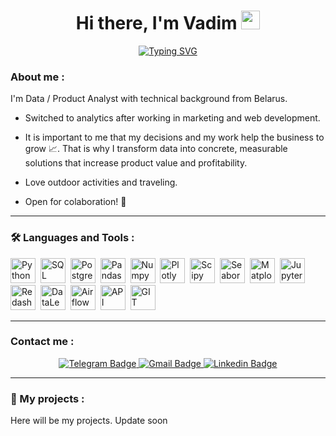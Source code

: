 <div align='center'>
<h1>
 Hi there, I'm Vadim
  <img src="https://media.giphy.com/media/hvRJCLFzcasrR4ia7z/giphy.gif" width="30px"/>
</h1>
  
[![Typing SVG](https://readme-typing-svg.herokuapp.com?font=Montserrat&size=28&pause=10&color=FFFFFF&width=280&height=48&lines=Data+Analyst+%F0%9F%94%A5;Product+Analyst+%F0%9F%94%A5)](https://git.io/typing-svg)
</div>

### About me :
I'm Data / Product Analyst with technical background from Belarus.

- Switched to analytics after working in marketing and web development.

- It is important to me that my decisions and my work help the business to grow :chart_with_upwards_trend:. That is why I transform data into concrete, measurable solutions that increase product value and profitability.

- Love outdoor activities and traveling.

- Open for colaboration! :rocket: 
<hr>

### 🛠️ Languages and Tools : 
<div>
  <img src="https://img.shields.io/badge/python-white?logo=python&style=for-the-badge" title="Python" alt="Python" height="40"/>&nbsp;
  <img src="https://img.shields.io/badge/-SQL-00A4EF?style=for-the-badge&logo=SQL" title="SQL" alt="SQL" height="40"/>&nbsp;
  <img src="https://img.shields.io/badge/PostgreSQL-white?logo=PostgreSQL&s&style=for-the-badge" title="PostgreSQL" alt="PostgreSQL" height="40"/>&nbsp;
  <img src="https://img.shields.io/badge/pandas-white?logo=pandas&logoColor=blue&style=for-the-badge" title="Pandas" alt="Pandas" height="40"/>&nbsp;
  <img src="https://img.shields.io/badge/numpy-white?logo=numpy&logoColor=blue&style=for-the-badge" title="Numpy" alt="Numpy" height="40"/>&nbsp;
  <img src="https://img.shields.io/badge/plotly-white?logo=plotly&logoColor=blue&style=for-the-badge" title="Plotly" alt="Plotly" height="40"/>&nbsp;
  <img src="https://img.shields.io/badge/Scipy-white?logo=Scipy&logoColor=black&style=for-the-badge" title="Scipy" alt="Scipy" height="40"/>&nbsp;
  <img src="https://img.shields.io/badge/Seaborn-white?logo=Seaborn&logoColor=black&style=for-the-badge" title="Seaborn" alt="Seaborn" height="40"/>&nbsp;
  <img src="https://img.shields.io/badge/Matplotlib-white?logo=Matplotlib&logoColor=black&style=for-the-badge" title="Matplotlib" alt="Matplotlib" height="40"/>&nbsp;
  <img src="https://img.shields.io/badge/Jupyter_notebook-white?logo=Jupyter&style=for-the-badge" title="Jupyter" alt="Jupyter" height="40"/>&nbsp;
  <img src="https://img.shields.io/badge/redash-white?logo=redash&logoColor=black&style=for-the-badge" title="Redash" alt="Redash" height="40"/>&nbsp;
  <img src="https://img.shields.io/badge/Datalens-white?logo=Datalens&style=for-the-badge" title="DataLens" alt="DataLens" height="40"/>&nbsp;
  <img src="https://img.shields.io/badge/Airflow-white?style=for-the-badge&logo=Apache%20Airflow&logoColor=black" title="Airflow" alt="Airflow" height="40"/>&nbsp;
  <img src="https://img.shields.io/badge/-API-FF6600?style=for-the-badge&logo=API" title="API" alt="API" height="40"/>&nbsp;
  <img src="https://img.shields.io/badge/-GIT-FFF?style=for-the-badge&logo=GIT" title="GIT" alt="GIT" height="40"/>&nbsp;
</div>
<hr>

### Contact me : 
<div id="badges" align="center">
  <a href="https://t.me/vadimharkovets">
  <img src="https://img.shields.io/badge/Telegram-blue?logo=telegram&logoColor=white&style=for-the-badge" alt="Telegram Badge"/>
  </a>
  <a href="mailto:vadimharkovets@gmail.com">
  <img src="https://img.shields.io/badge/Gmail-D14836?style=for-the-badge&logo=gmail&logoColor=white" alt="Gmail Badge"/>
  </a>
  <a href="https://www.linkedin.com/in/vadim-harkovets/">
  <img src="https://img.shields.io/badge/LinkedIn-blue?style=for-the-badge&logo=linkedin&logoColor=white" alt="Linkedin Badge"/>
  </a>
</div>
<hr>

### :file_folder: My projects : 
Here will be my projects. Update soon
